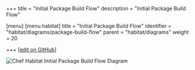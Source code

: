 +++
title = "Initial Package Build Flow"
description = "Initial Package Build Flow"

[menu]
  [menu.habitat]
    title = "Initial Package Build Flow"
    identifier = "habitat/diagrams/package-build-flow"
    parent = "habitat/diagrams"
    weight = 20

+++
[\[edit on GitHub\]](https://github.com/habitat-sh/habitat/blob/master/components/docs-chef-io/content/habitat/package_build_flow.md)

![Chef Habitat Initial Package Build Flow Diagram](/images/habitat/habitat-initial-package-build-flow.png)

